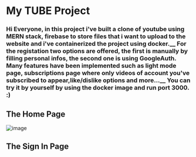 # My TUBE Project

### Hi Everyone, in this project i've built a clone of youtube using MERN stack, firebase to store files that i want to upload to the website and i've containerized the project using docker.__ For the registation two options are offered, the first is manually by filling personal infos, the second one is using GoogleAuth. Many features have been implemented such as light mode page, subscriptions page where only videos of account you've subscribed to appear,like/dislike options and more...__ You can try it by yourself by using the docker image and run port 3000. :)

## The Home Page
![image](https://user-images.githubusercontent.com/57116911/206904442-3e0cfe74-8b8c-461d-84a9-ee661909e878.png)

## The Sign In Page
